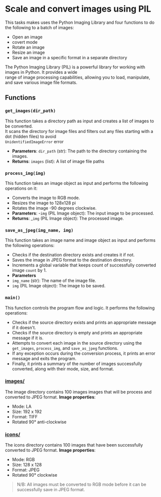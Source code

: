 # Scale and convert images using PIL

This tasks makes uses the Python Imaging Library and four functions to do the following to a batch of images:  

- Open an image
- covert mode
- Rotate an image
- Resize an image
- Save an image in a specific format in a separate directory  

The Python Imaging Library (PIL) is a powerful library for working with images in Python. It provides a wide  
range of image processing capabilities, allowing you to load, manipulate, and save various image file formats.

## Functions

### `get_images(dir_path)`

This function takes a directory path as input and creates a list of images to be converted.  
It scans the directory for image files and filters out any files starting with a dot (hidden files) to avoid  
`UnidentifiedImageError` error  

- **Parameters**: `dir_path` (str): The path to the directory containing the images.  
- **Returns**: `images` (list): A list of image file paths  

### `process_img(img)`

This function takes an image object as input and performs the following operations on it:

- Converts the image to RGB mode.  
- Resizes the image to 128x128 pi
- Rotates the image -90 degrees clockwise.
- **Parameters**:
  -`img` (PIL Image object): The input image to be processed.
- **Returns**:
  _`img` (PIL Image object): The processed image.

### `save_as_jpeg(img_name, img)`

This function takes an image name and image object as input and performs the following operations:

- Checks if the destination directory exists and creates it if not.
- Saves the image in JPEG format to the destination directory.
- Increments a global variable that keeps count of successfully converted image `count` by 1.  
- **Parameters**
- `img_name` (str): The name of the image file.
- `img` (PIL Image object): The image to be saved.  

### `main()`

This function controls the program flow and logic. It performs the following operations:

- Checks if the source directory exists and prints an appropriate message if it doesn't.
- Checks if the source directory is empty and prints an appropriate message if it is.
- Attempts to convert each image in the source directory using the `get_images`, `process_img`, and `save_as_jpeg` functions.
- If any exception occurs during the conversion process, it prints an error message and exits the program.
- Finally, it prints a summary of the number of images successfully converted, along with their mode, size, and format.

### [images/](https://github.com/EmmaAdabra/Automated_tasks/tree/main/convert_images/images)

The image directory contains 100 images images that will be process and converted to JPEG format.
**Image properties**:

- Mode: LA
- Size: 192 x 192
- Format: TIFF
- Rotated 90° anti-clockwise  

### [icons/](https://github.com/EmmaAdabra/Automated_tasks/tree/main/convert_images/icons)

The icons directory contains 100 images that have been successfully converted to JPEG format.
**Image properties**:

- Mode: RGB
- Size: 128 x 128
- Format: JPEG
- Rotated 90° clockwise  
  
>N/B: All images must be converted to RGB mode before it can be successfully save in JPEG format.
